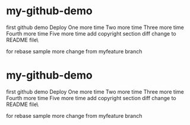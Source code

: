 # my-github-demo
first github demo
Deploy
One more time
Two more time
Three more time
Fourth more time
Five more time
add copyright section
diff change to README file\

for rebase sample
more change from myfeature branch
# my-github-demo
first github demo
Deploy
One more time
Two more time
Three more time
Fourth more time
Five more time
add copyright section
diff change to README file\

for rebase sample
more change from myfeature branch
